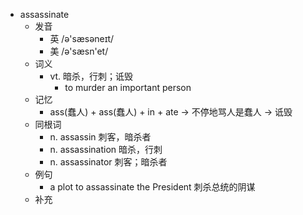 - assassinate
  - 发音
    - 英 /ə'sæsəneɪt/
    - 美 /ə'sæsn'et/
  - 词义
    - vt. 暗杀，行刺；诋毁
      - to murder an important person
  - 记忆
    - ass(蠢人) + ass(蠢人) + in + ate → 不停地骂人是蠢人 → 诋毁
  - 同根词
    - n. assassin 刺客，暗杀者
    - n. assassination 暗杀，行刺
    - n. assassinator 刺客；暗杀者
  - 例句
    - a plot to assassinate the President 刺杀总统的阴谋
  - 补充